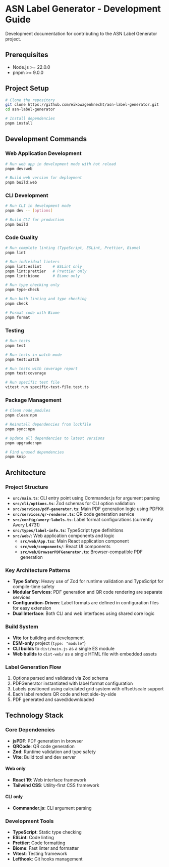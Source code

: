 # ASN Label Generator - Development Guide

Development documentation for contributing to the ASN Label Generator project.

## Prerequisites

- Node.js >= 22.0.0
- pnpm >= 9.0.0

## Project Setup

```bash
# Clone the repository
git clone https://github.com/eikowagenknecht/asn-label-generator.git
cd asn-label-generator

# Install dependencies
pnpm install
```

## Development Commands

### Web Application Development
```bash
# Run web app in development mode with hot reload
pnpm dev:web

# Build web version for deployment  
pnpm build:web
```

### CLI Development
```bash
# Run CLI in development mode
pnpm dev -- [options]

# Build CLI for production
pnpm build
```

### Code Quality
```bash
# Run complete linting (TypeScript, ESLint, Prettier, Biome)
pnpm lint

# Run individual linters
pnpm lint:eslint     # ESLint only
pnpm lint:prettier   # Prettier only
pnpm lint:biome      # Biome only

# Run type checking only
pnpm type-check

# Run both linting and type checking
pnpm check

# Format code with Biome
pnpm format
```

### Testing
```bash
# Run tests
pnpm test

# Run tests in watch mode
pnpm test:watch

# Run tests with coverage report
pnpm test:coverage

# Run specific test file
vitest run specific-test-file.test.ts
```

### Package Management
```bash
# Clean node_modules
pnpm clean:npm

# Reinstall dependencies from lockfile
pnpm sync:npm

# Update all dependencies to latest versions
pnpm upgrade:npm

# Find unused dependencies
pnpm knip
```

## Architecture

### Project Structure

- **`src/main.ts`**: CLI entry point using Commander.js for argument parsing
- **`src/cli/options.ts`**: Zod schemas for CLI option validation
- **`src/services/pdf-generator.ts`**: Main PDF generation logic using PDFKit
- **`src/services/qr-renderer.ts`**: QR code generation service
- **`src/config/avery-labels.ts`**: Label format configurations (currently Avery L4731)
- **`src/types/label-info.ts`**: TypeScript type definitions
- **`src/web/`**: Web application components and logic
  - **`src/web/App.tsx`**: Main React application component
  - **`src/web/components/`**: React UI components
  - **`src/web/BrowserPDFGenerator.ts`**: Browser-compatible PDF generation

### Key Architecture Patterns

- **Type Safety**: Heavy use of Zod for runtime validation and TypeScript for compile-time safety
- **Modular Services**: PDF generation and QR code rendering are separate services
- **Configuration-Driven**: Label formats are defined in configuration files for easy extension
- **Dual Interface**: Both CLI and web interfaces using shared core logic

### Build System

- **Vite** for building and development
- **ESM-only** project (`type: "module"`)
- **CLI builds** to `dist/main.js` as a single ES module
- **Web builds** to `dist-web/` as a single HTML file with embedded assets

### Label Generation Flow

1. Options parsed and validated via Zod schema
2. PDFGenerator instantiated with label format configuration
3. Labels positioned using calculated grid system with offset/scale support  
4. Each label renders QR code and text side-by-side
5. PDF generated and saved/downloaded

## Technology Stack

### Core Dependencies
- **jsPDF**: PDF generation in browser
- **QRCode**: QR code generation
- **Zod**: Runtime validation and type safety
- **Vite**: Build tool and dev server

#### Web only
- **React 19**: Web interface framework
- **Tailwind CSS**: Utility-first CSS framework

#### CLI only
- **Commander.js**: CLI argument parsing

### Development Tools
- **TypeScript**: Static type checking
- **ESLint**: Code linting
- **Prettier**: Code formatting
- **Biome**: Fast linter and formatter
- **Vitest**: Testing framework
- **Lefthook**: Git hooks management

